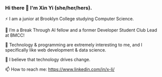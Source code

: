 ### Hi there 👋 I'm Xin Yi (she/her/hers).

⚡ I am a junior at Brooklyn College studying Computer Science.

🔭 I’m a Break Through AI fellow and a former Developer Student Club Lead at BMCC!

🌱 Technology & programming are extremely interesting to me, and I specifically like web development & data science.

💬 I believe that technology drives change.

📫 How to reach me: https://www.linkedin.com/in/x-li/
